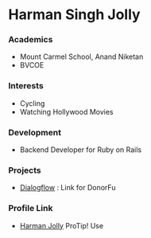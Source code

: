 # Harman Singh Jolly

### Academics

- Mount Carmel School, Anand Niketan
- BVCOE

### Interests

- Cycling
- Watching Hollywood Movies 

### Development

- Backend Developer for Ruby on Rails

### Projects

- [Dialogflow](https://devpost.com/software/donorfu) : Link for DonorFu

### Profile Link

- [Harman Jolly](https://Coderjolly.github.io)
 ProTip! Use 
